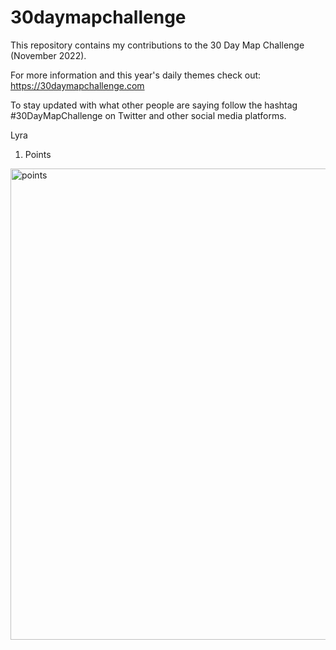 # 30daymapchallenge

This repository contains my contributions to the 30 Day Map Challenge (November 2022).

For more information and this year's daily themes check out: https://30daymapchallenge.com 

To stay updated with what other people are saying follow the hashtag #30DayMapChallenge on Twitter and other social media platforms. 

Lyra

1. Points

<img width="754" alt="points" src="https://user-images.githubusercontent.com/48390902/199344637-4553f3dc-4359-4ec3-8efa-b98f3b9bc8d6.png">
